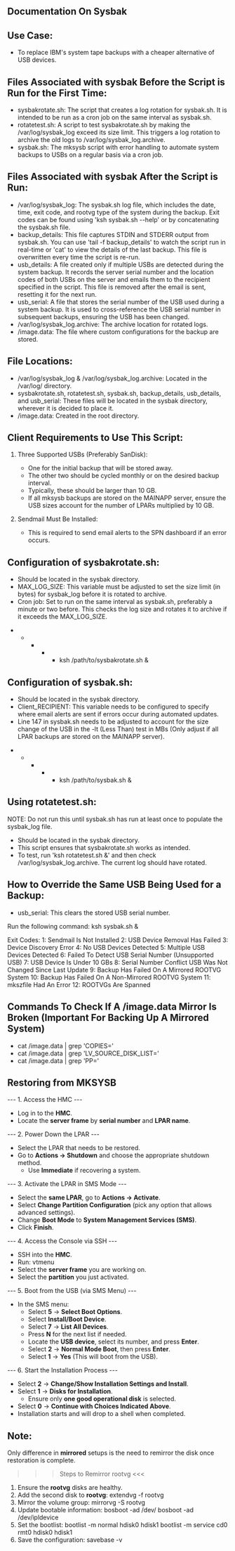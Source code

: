 Documentation On Sysbak
-------------------------

Use Case:
----------
- To replace IBM's system tape backups with a cheaper alternative of USB devices.

Files Associated with sysbak Before the Script is Run for the First Time:
----------------------------------------------------------------------
- sysbakrotate.sh: The script that creates a log rotation for sysbak.sh. It is intended to be run as a cron job on the same interval as sysbak.sh.
- rotatetest.sh: A script to test sysbakrotate.sh by making the /var/log/sysbak_log exceed its size limit. This triggers a log rotation to archive the old logs to /var/log/sysbak_log.archive.
- sysbak.sh: The mksysb script with error handling to automate system backups to USBs on a regular basis via a cron job.

Files Associated with sysbak After the Script is Run:
------------------------------------------------------
- /var/log/sysbak_log: The sysbak.sh log file, which includes the date, time, exit code, and rootvg type of the system during the backup. Exit codes can be found using 'ksh sysbak.sh --help' or by concatenating the sysbak.sh file.
- backup_details: This file captures STDIN and STDERR output from sysbak.sh. You can use 'tail -f backup_details' to watch the script run in real-time or 'cat' to view the details of the last backup. This file is overwritten every time the script is re-run.
- usb_details: A file created only if multiple USBs are detected during the system backup. It records the server serial number and the location codes of both USBs on the server and emails them to the recipient specified in the script. This file is removed after the email is sent, resetting it for the next run.
- usb_serial: A file that stores the serial number of the USB used during a system backup. It is used to cross-reference the USB serial number in subsequent backups, ensuring the USB has been changed.
- /var/log/sysbak_log.archive: The archive location for rotated logs.
- /image.data: The file where custom configurations for the backup are stored.

File Locations:
----------------
- /var/log/sysbak_log & /var/log/sysbak_log.archive: Located in the /var/log/ directory.
- sysbakrotate.sh, rotatetest.sh, sysbak.sh, backup_details, usb_details, and usb_serial: These files will be located in the sysbak directory, wherever it is decided to place it.
- /image.data: Created in the root directory.

Client Requirements to Use This Script:
---------------------------------------
1) Three Supported USBs (Preferably SanDisk):
   - One for the initial backup that will be stored away.
   - The other two should be cycled monthly or on the desired backup interval.
   - Typically, these should be larger than 10 GB.
   - If all mksysb backups are stored on the MAINAPP server, ensure the USB sizes account for the number of LPARs multiplied by 10 GB.
   
2) Sendmail Must Be Installed:
   - This is required to send email alerts to the SPN dashboard if an error occurs.

Configuration of sysbakrotate.sh:
-----------------------------------
- Should be located in the sysbak directory.
- MAX_LOG_SIZE: This variable must be adjusted to set the size limit (in bytes) for sysbak_log before it is rotated to archive.
- Cron job: Set to run on the same interval as sysbak.sh, preferably a minute or two before. This checks the log size and rotates it to archive if it exceeds the MAX_LOG_SIZE.

* * * * * ksh /path/to/sysbakrotate.sh &

Configuration of sysbak.sh:
---------------------------
- Should be located in the sysbak directory.
- Client_RECIPIENT: This variable needs to be configured to specify where email alerts are sent if errors occur during automated updates.
- Line 147 in sysbak.sh needs to be adjusted to account for the size change of the USB in the -lt (Less Than) test in MBs (Only adjust if all LPAR backups are stored on the MAINAPP server).

* * * * * ksh /path/to/sysbak.sh &

Using rotatetest.sh:
---------------------
NOTE: Do not run this until sysbak.sh has run at least once to populate the sysbak_log file.

- Should be located in the sysbak directory.
- This script ensures that sysbakrotate.sh works as intended.
- To test, run 'ksh rotatetest.sh &' and then check /var/log/sysbak_log.archive. The current log should have rotated.

How to Override the Same USB Being Used for a Backup:
-----------------------------------------------------
- usb_serial: This clears the stored USB serial number.

Run the following command:
ksh sysbak.sh &

Exit Codes:
1: Sendmail Is Not Installed
2: USB Device Removal Has Failed
3: Device Discovery Error
4: No USB Devices Detected
5: Multiple USB Devices Detected
6: Failed To Detect USB Serial Number (Unsupported USB)
7: USB Device Is Under 10 GBs
8: Serial Number Conflict USB Was Not Changed Since Last Update
9: Backup Has Failed On A Mirrored ROOTVG System
10: Backup Has Failed On A Non-Mirrored ROOTVG System
11: mkszfile Had An Error
12: ROOTVGs Are Spanned 


Commands To Check If A /image.data Mirror Is Broken (Important For Backing Up A Mirrored System)
---------------------------------------------------------------------------------------------------
- cat /image.data | grep 'COPIES='
- cat /image.data | grep 'LV_SOURCE_DISK_LIST='
- cat /image.data | grep 'PP='


Restoring from MKSYSB  
------------------------

--- 1. Access the HMC ---
- Log in to the **HMC**.
- Locate the **server frame** by **serial number** and **LPAR name**.

--- 2. Power Down the LPAR ---
- Select the LPAR that needs to be restored.
- Go to **Actions → Shutdown** and choose the appropriate shutdown method.
  - Use **Immediate** if recovering a system.

--- 3. Activate the LPAR in SMS Mode ---
- Select the **same LPAR**, go to **Actions → Activate**.
- Select **Change Partition Configuration** (pick any option that allows advanced settings).
- Change **Boot Mode** to **System Management Services (SMS)**.
- Click **Finish**.

--- 4. Access the Console via SSH ---
- SSH into the **HMC**.
- Run:
    vtmenu
- Select the **server frame** you are working on.
- Select the **partition** you just activated.

--- 5. Boot from the USB (via SMS Menu) ---
- In the SMS menu:
  - Select **5** → **Select Boot Options**.
  - Select **Install/Boot Device**.
  - Select **7** → **List All Devices**.
  - Press **N** for the next list if needed.
  - Locate the **USB device**, select its number, and press **Enter**.
  - Select **2** → **Normal Mode Boot**, then press **Enter**.
  - Select **1** → **Yes** (This will boot from the USB).

--- 6. Start the Installation Process ---
- Select **2** → **Change/Show Installation Settings and Install**.
- Select **1** → **Disks for Installation**.
  - Ensure only **one good operational disk** is selected.
- Select **0** → **Continue with Choices Indicated Above**.
- Installation starts and will drop to a shell when completed.

Note:
------
Only difference in **mirrored** setups is the need to remirror the disk once restoration is complete.

>>> Steps to Remirror rootvg <<<
1. Ensure the **rootvg** disks are healthy.
2. Add the second disk to **rootvg**:
      extendvg -f rootvg <disk>
3. Mirror the volume group:
      mirrorvg -S rootvg <disk>
4. Update bootable information:
      bosboot -ad /dev/<rootvg disk>
      bosboot -ad /dev/ipldevice
5. Set the bootlist:
      bootlist -m normal hdisk0 hdisk1
      bootlist -m service cd0 rmt0 hdisk0 hdisk1
6. Save the configuration:
      savebase -v


